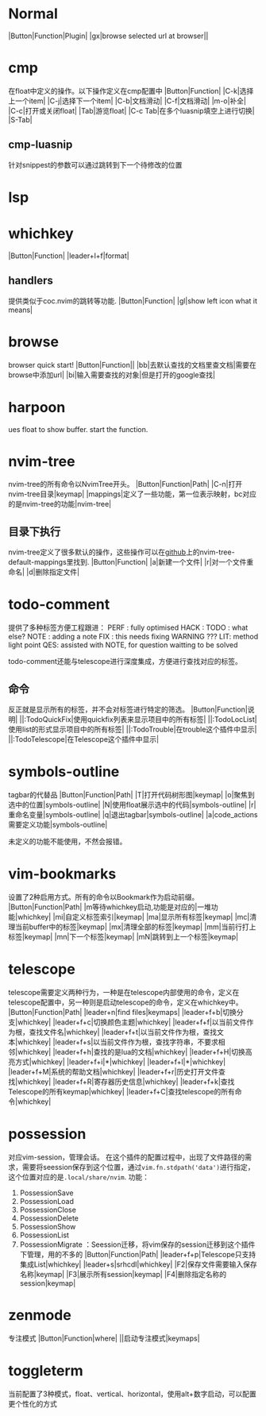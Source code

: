# Normal
|Button|Function|Plugin|
|gx|browse selected url at browser||

# cmp
在float中定义的操作。以下操作定义在cmp配置中
|Button|Function|
|C-k|选择上一个item|
|C-j|选择下一个item|
|C-b|文档滑动|
|C-f|文档滑动|
|m-o|补全|
|C-c|打开或关闭float|
|Tab|游览float|
|C-c Tab|在多个luasnip填空上进行切换|
|S-Tab|
## cmp-luasnip
针对snippest的参数可以通过<TAB>跳转到下一个待修改的位置

# lsp
# whichkey
|Button|Function|
|leader+l+f|format|

## handlers
提供类似于coc.nvim的跳转等功能.
|Button|Function|
|gl|show left icon what it means|


# browse
browser quick start!
|Button|Function||
|bb|去默认查找的文档里查文档|需要在browse中添加url|
|bi|输入需要查找的对象|但是打开的google查找|

# harpoon
ues float to show buffer.
<TAB> start the function.

# nvim-tree
nvim-tree的所有命令以NvimTree开头。
|Button|Function|Path|
|C-n|打开nvim-tree目录|keymap|
|mappings|定义了一些功能，第一位表示映射，bc对应的是nvim-tree的功能|nvim-tree|
## 目录下执行
nvim-tree定义了很多默认的操作，这些操作可以在[github](https://github.com/kyazdani42/nvim-tree.lua/blob/master/doc/nvim-tree-lua.txt)上的nvim-tree-default-mappings里找到.
|Button|Function|
|a|新建一个文件|
|r|对一个文件重命名|
|d|删除指定文件|

# todo-comment
提供了多种标签方便工程跟进：
PERF : fully optimised
HACK : 
TODO : what else?
NOTE : adding a note
FIX : this needs fixing
WARNING ???
LIT: method light point
QES: assisted with NOTE, for question waitting to be solved

todo-comment还能与telescope进行深度集成，方便进行查找对应的标签。
## 命令
反正就是显示所有的标签，并不会对标签进行特定的筛选。
|Button|Function|说明|
||:TodoQuickFix|使用quickfix列表来显示项目中的所有标签|
||:TodoLocList|使用list的形式显示项目中的所有标签|
||:TodoTrouble|在trouble这个插件中显示|
||:TodoTelescope|在Telescope这个插件中显示|

# symbols-outline
tagbar的代替品
|Button|Function|Path|
|T|打开代码树形图|keymap|
|o|聚焦到选中的位置|symbols-outline|
|N|使用float展示选中的代码|symbols-outline|
|r|重命名变量|symbols-outline|
|q|退出tagbar|symbols-outline|
|a|code_actions需要定义功能|symbols-outline|

未定义的功能不能使用，不然会报错。

# vim-bookmarks
设置了2种启用方式。所有的命令以Bookmark作为启动前缀。
|Button|Function|Path|
|m等待whichkey启动,功能是对应的|一堆功能|whichkey|
|mi|自定义标签索引|keymap|
|ma|显示所有标签|keymap|
|mc|清理当前buffer中的标签|keymap|
|mx|清理全部的标签|keymap|
|mm|当前行打上标签|keymap|
|mn|下一个标签|keymap|
|mN|跳转到上一个标签|keymap|

# telescope
telescope需要定义两种行为，一种是在telescope内部使用的命令，定义在telescope配置中，另一种则是启动telescope的命令，定义在whichkey中。
|Button|Function|Path|
|leader+n|find files|keymaps|
|leader+f+b|切换分支|whichkey|
|leader+f+c|切换颜色主题|whichkey|
|leader+f+f|以当前文件作为根，查找文件名|whichkey|
|leader+f+t|以当前文件作为根，查找文本|whichkey|
|leader+f+s|以当前文件作为根，查找字符串，不要求相邻|whichkey|
|leader+f+h|查找的是lua的文档|whichkey|
|leader+f+H|切换高亮方式|whichkey|
|leader+f+i|\*|whichkey|
|leader+f+l|\*|whichkey|
|leader+f+M|系统的帮助文档|whichkey|
|leader+f+r|历史打开文件查找|whichkey|
|leader+f+R|寄存器历史信息|whichkey|
|leader+f+k|查找Telescope的所有keymap|whichkey|
|leader+f+C|查找telescope的所有命令|whichkey|

# possession
对应vim-session，管理会话。
在这个插件的配置过程中，出现了文件路径的需求，需要将seession保存到这个位置，通过`vim.fn.stdpath('data')`进行指定，这个位置对应的是`.local/share/nvim`.
功能：
1. PossessionSave
2. PossessionLoad
3. PossessionClose
4. PossessionDelete
5. PossessionShow
6. PossessionList
7. PossessionMigrate ：Seession迁移，将vim保存的session迁移到这个插件下管理，用的不多的
|Button|Function|Path|
|leader+f+p|Telescope只支持集成List|whichkey|
|leader+s|srhcdl|whichkey|
|F2|保存文件需要输入保存名称|keymap|
|F3|展示所有session|keymap|
|F4|删除指定名称的session|keymap|

# zenmode
专注模式
|Button|Function|where|
|<C-x>|启动专注模式|keymaps|

# toggleterm
当前配置了3种模式，float、vertical、horizontal，使用alt+数字启动，可以配置更个性化的方式
